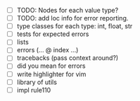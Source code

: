 - [ ] TODO: Nodes for each value type?
- [ ] TODO: add loc info for error reporting.
- [ ] type classes for each type: int, float, str
- [ ] tests for expected errors
- [ ] lists
- [ ] errors (... @ index ...)
- [ ] tracebacks (pass context around?)
- [ ] did you mean for errors
- [ ] write highlighter for vim
- [ ] library of utils
- [ ] impl rule110